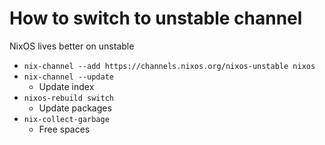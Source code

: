 # How to switch to unstable channel

NixOS lives better on unstable

- `nix-channel --add https://channels.nixos.org/nixos-unstable nixos`
- `nix-channel --update`
    - Update index
- `nixos-rebuild switch`
    - Update packages
- `nix-collect-garbage`
    - Free spaces
